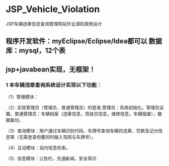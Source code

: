 # JSP_Vehicle_Violation
JSP车辆违章信息查询管理网站毕业源码案例设计
## 程序开发软件：myEclipse/Eclipse/Idea都可以   数据库：mysql，12个表
## jsp+javabean实现，无框架！
### 1 本车辆违章查询系统设计实现以下功能：
（1）管理模块：

（2）实现管理员（管理员、普通管理员）的登录,管理员：系统初始化，管理员设置。普通管理员：车辆档案（违章信息，驾驶员信息，维修信息，车辆报废），数据备份。

（3）查询模块：用户通过车辆识别代码、车牌号查询车辆的违章、罚款及记分信息等（无需登录但要同时输入驾照与车牌号）。

（4）互动模块：站内信息检索。

（5）信息模块：公告栏，交通新闻，安全常识
